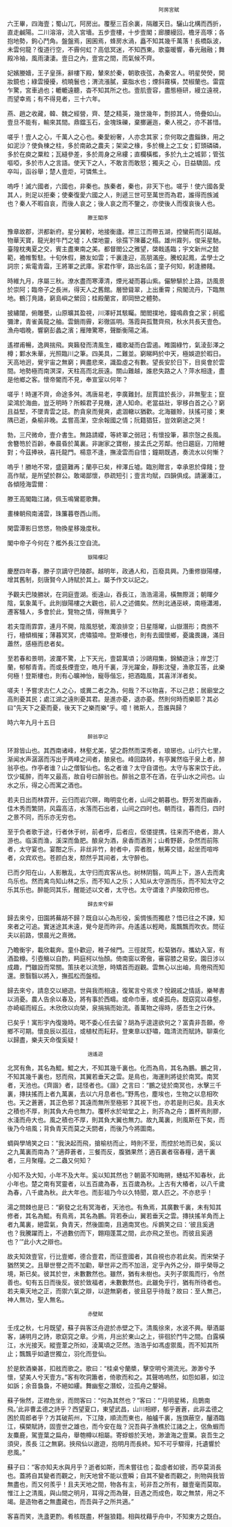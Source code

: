                                                      阿房宮賦

六王畢，四海壹；蜀山兀，阿房出。覆壓三百余裏，隔離天日。驪山北構而西折，直走鹹陽。二川溶溶，流入宮墻。五步壹樓，十步壹閣；廊腰縵回，檐牙高啄；各抱地勢，鉤心鬥角。盤盤焉，囷囷焉，蜂房水渦，矗不知其幾千萬落！長橋臥波，未雲何龍？復道行空，不霽何虹？高低冥迷，不知西東。歌臺暖響，春光融融；舞殿冷袖，風雨淒淒。壹日之內，壹宮之間，而氣候不齊。
	
妃嬪媵嬙，王子皇孫，辭樓下殿，輦來於秦，朝歌夜弦，為秦宮人。明星熒熒，開妝鏡也；綠雲擾擾，梳曉鬟也；渭流漲膩，棄脂水也；煙斜霧橫，焚椒蘭也。雷霆乍驚，宮車過也；轆轆遠聽，杳不知其所之也。壹肌壹容，盡態極研，縵立遠視，而望幸焉；有不得見者，三十六年。
	
燕、趙之收藏，韓、魏之經營，齊、楚之精英，幾世幾年，剽掠其人，倚疊如山。壹旦不能有，輸來其間。鼎鐺玉石，金塊珠礫，棄擲邐迤，秦人視之，亦不甚惜。
	
嗟乎！壹人之心，千萬人之心也。秦愛紛奢，人亦念其家；奈何取之盡錙銖，用之如泥沙？使負棟之柱，多於南畝之農夫；架梁之椽，多於機上之工女；釘頭磷磷，多於在庾之粟粒；瓦縫參差，多於周身之帛縷；直欄橫檻，多於九土之城郭；管弦嘔啞，多於市人之言語。使天下之人，不敢言而敢怒；獨夫之	心，日益驕固。戍卒叫，函谷舉；楚人壹炬，可憐焦土。
	
嗚呼！滅六國者，六國也，非秦也。族秦者，秦也，非天下也。嗟乎！使六國各愛其人，則足以拒秦；使秦復愛六國之人，則遞三世可至萬世而為君，誰得而族滅也？秦人不暇自哀，而後人哀之；後人哀之而不鑒之，亦使後人而復哀後人也。


                                                      
						      滕王閣序

豫章故郡，洪都新府。星分翼軫，地接衡廬。襟三江而帶五湖，控蠻荊而引甌越。物華天寶，龍光射牛鬥之墟；人傑地靈，徐孺下陳蕃之榻。雄州霧列，俊采星馳。臺隍枕夷夏之交，賓主盡東南之美。都督閻公之雅望，棨戟遙臨；宇文新州之懿範，襜帷暫駐。十旬休假，勝友如雲；千裏逢迎，高朋滿座。騰蛟起鳳，孟學士之詞宗；紫電青霜，王將軍之武庫。家君作宰，路出名區；童子何知，躬逢勝餞。
	
時維九月，序屬三秋。潦水盡而寒潭清，煙光凝而暮山紫。儼驂騑於上路，訪風景於崇阿；臨帝子之長洲，得天人之舊館。層巒聳翠，上出重霄；飛閣流丹，下臨無地。鶴汀鳧諸，窮島嶼之縈回；桂殿蘭宮，即岡巒之體勢。
	
披繡闥，俯雕甍，山原曠其盈視，川澤紆其駭矚。閭閻撲地，鐘鳴鼎食之家；舸艦彌津，青雀黃龍之舳。雲銷雨霽，彩徹區明。落霞與孤鶩齊飛，秋水共長天壹色。漁舟唱晚，響窮彭蠡之濱；雁陣驚寒，聲斷衡陽之浦。
	
遙襟甫暢，逸興揣飛。爽籟發而清風生，纖歌凝而白雲遏。睢園綠竹，氣淩彭澤之樽；鄴水朱華，光照臨川之筆。四美具，二難並。窮睇眄於中天，極娛遊於暇日。天高地迥，覺宇宙之無窮；興盡悲來，識盈虛之有數。望長安於日下，目吳會於雲間。地勢極而南溟深，天柱高而北辰遠。關山難越，誰悲失路之人？萍水相逢，盡是他鄉之客。懷帝閽而不見，奉宣室以何年？
	
嗟乎！時運不齊，命途多舛。馮唐易老，李廣難封。屈賈誼於長沙，非無聖主；竄梁鴻於海曲，豈乏明時？所賴君子見機，達人知命。老當益壯，寧移白首之心？窮且益堅，不墜青雲之誌。酌貪泉而覺爽，處涸轍以猶歡。北海雖賒，扶搖可接；東隅已逝，桑榆非晚。孟嘗高潔，空余報國之情；阮籍猖狂，豈效窮途之哭！
	
勃，三尺微命，壹介書生。無路請纓，等終軍之弱冠；有懷投筆，慕宗愨之長風。舍簪笏於百齡，奉晨昏於萬裏。非謝家之寶樹，接孟氏之芳鄰。他日趨庭，刀陪鯉對；今茲捧袂，喜托龍門。楊意不逢，撫淩雲而自惜；鐘期既遇，奏流水以何慚？
	
嗚乎！勝地不常，盛筵難再；蘭亭已矣，梓澤丘墟。臨別贈言，幸承恩於偉餞；登高作賦，是所望於群公。敢竭鄙懷，恭疏短引；壹言均賦，四韻俱成。請灑潘江，各傾陸海雲爾：
	
滕王高閣臨江諸，佩玉鳴鸞罷歌舞。
	
畫棟朝飛南浦雲，珠簾暮卷西山雨。
	
閑雲潭影日悠悠，物換星移幾度秋。
	
閣中帝子今何在？檻外長江空自流。 



                                                      
						      嶽陽樓記

慶歷四年春，滕子京謫守巴陵郡。越明年，政通人和，百廢具興。乃重修嶽陽樓，增其舊制，刻唐賢今人詩賦於其上。屬予作文以記之。

予觀夫巴陵勝狀，在洞庭壹湖。銜遠山，吞長江，浩浩湯湯，橫無際涯；朝暉夕陰，氣象萬千。此則嶽陽樓之大觀也，前人之述備矣。然則北通巫峽，南極瀟湘，遷客騷人，多會於此，覽物之情，得無異乎？

若夫霪雨霏霏，連月不開，陰風怒號，濁浪排空；日星隱曜，山嶽潛形；商旅不行，檣傾楫摧；薄暮冥冥，虎嘯猿啼。登斯樓也，則有去國懷鄉，憂讒畏譏，滿目蕭然，感極而悲者矣。

至若春和景明，波瀾不驚，上下天光，壹碧萬頃；沙鷗翔集，錦鱗遊泳；岸芝汀蘭，郁郁青青。而或長煙壹空，皓月千裏，浮光躍金，靜影沈璧，漁歌互答，此樂何極！登斯樓也，則有心曠神怡，寵辱偕忘，把酒臨風，其喜洋洋者矣。

嗟夫！予嘗求古仁人之心，或異二者之為，何哉？不以物喜，不以己悲；居廟堂之高則憂其民；處江湖之遠則憂其君。是進亦憂，退亦憂。然則何時而樂耶？其必曰“先天下之憂而憂，後天下之樂而樂”乎。噫！微斯人，吾誰與歸？
	
時六年九月十五日


                                                      
						      醉翁亭记

环滁皆山也。其西南诸峰，林壑尤美，望之蔚然而深秀者，琅琊也。山行六七里，渐闻水声潺潺而泻出于两峰之间者，酿泉也。峰回路转，有亭翼然临于泉上者，醉翁亭也。作亭者谁？山之僧智仙也。名之者谁？太守自谓也。太守与客来饮于此，饮少辄醉，而年又最高，故自号曰醉翁也。醉翁之意不在酒，在乎山水之间也。山水之乐，得之心而寓之酒也。
	
若夫日出而林霏开，云归而岩穴暝，晦明变化者，山间之朝暮也。野芳发而幽香，佳木秀而繁阴，风霜高洁，水落而石出者，山间之四时也。朝而往，暮而归，四时之景不同，而乐亦无穷也。
	
至于负者歌于途，行者休于树，前者呼，后者应，伛偻提携，往来而不绝者，滁人游也。临溪而渔，溪深而鱼肥。酿泉为酒，泉香而酒洌；山肴野蔌，杂然而前陈者，太守宴也。宴酣之乐，非丝非竹，射者中，弈者胜，觥筹交错，起坐而喧哗者，众宾欢也。苍颜白发，颓然乎其间者，太守醉也。
	
已而夕阳在山，人影散乱，太守归而宾客从也。树林阴翳，鸣声上下，游人去而禽鸟乐也。然而禽鸟知山林之乐，而不知人之乐；人知从太守游而乐，而不知太守之乐其乐也。醉能同其乐，醒能述以文者，太守也。太守谓谁？庐陵欧阳修也。
	
	
	
                                                      
						      歸去來兮辭

歸去來兮，田園將蕪胡不歸？既自以心為形役，奚惆悵而獨悲？悟已往之不諫，知來者之可追。實迷途其未遠，覺今是而昨非。舟遙遙以輕飏，風飄飄而吹衣。問征夫以前路，恨晨光之熹微。
	
乃瞻衡宇，載欣載奔。童仆歡迎，稚子候門。三徑就荒，松菊猶存。攜幼入室，有酒盈樽。引壺觴以自酌，眄庭柯以怡顏。倚南窗以寄傲，審容膝之易安。園日涉以成趣，門雖設而常關。策扶老以流憩，時矯首而遐觀。雲無心以出岫，鳥倦飛而知還。景翳翳以將入，撫孤松而盤桓。
	
歸去來兮，請息交以絕遊。世與我而相違，復駕言兮焉求？悅親戚之情話，樂琴書以消憂。農人告余以春及，將有事於西疇。或命巾車，或桌孤舟。既窈窕以尋壑，亦崎嶇而經丘。木欣欣以向榮，泉捐捐而始流。善萬物之得時，感吾生之行休。
	
已矣乎！寓形宇內復幾時。喝不委心任去留？胡為乎遑遑欲何之？富貴非吾願，帝鄉不可期。懷良辰以孤往，或植杖而耘耔。登東臯以舒嘯，臨清流而賦詩。聊乘化以歸盡，樂夫天命復奚疑！

                                                      
						      
						      逍遙遊

北冥有魚，其名為鯤。鯤之大，不知其幾千裏也。化而為鳥，其名為鵬。鵬之背，不知其幾千裏也，怒而飛，其翼若垂天之雲。是鳥也，海運則將徒於南冥。南冥者，天池也。《齊諧》者，誌怪者也。《諧》之言曰：“鵬之徒於南冥也，水擊三千裏，摶扶搖而上者九萬裏，去以六月息者也。”野馬也，塵埃也，生物之以息相吹也。天之蒼蒼，其正色邪？其遠而無所至極邪？其視下也，亦若是則已矣。且夫水之積也不厚，則其負大舟也無力。覆杯水於坳堂之上，則芥為之舟；置杯焉則膠，水淺而舟大也。風之積也不厚，則其負大翼也無力。故九萬裏，則風斯在下矣，而後乃今培風；背負青天而莫之夭閼者，而後乃今將圖南。
	
蜩與學鳩笑之曰：“我決起而飛，搶榆枋而止，時則不至，而控於地而已矣，奚以之九萬裏而南為？”適莽蒼者，三餐而反，腹猶果然；適百裏者宿春糧，適千裏者，三月聚糧。之二蟲又何知？
	
小知不及大知，小年不及大年。奚以知其然也？朝菌不知晦朔，蟪蛄不知春秋，此小年也。楚之南有冥靈者，以五百歲為春，五百歲為秋。上古有大椿者，以八千歲為春，八千歲為秋。此大年也。而彭祖乃今以久特聞，眾人匹之。不亦悲乎！
	
湯之問棘也是已：“窮發之北有冥海者，天池也。有魚焉，其廣數千裏，未有知其修者，其名為鯤。有鳥焉，其名為鵬。背若泰山，翼若垂天之雲。摶扶搖羊角而上者九萬裏，絕雲氣，負青天，然後圖南，且適南冥也。斥鷃笑之曰：‘彼且奚適也？我騰躍而上，不過數仞而下，翺翔蓬蒿之間，此亦飛之至也。而彼且奚適也？’”此小大之辯也。
	
故夫知效壹官，行比壹鄉，德合壹君，而征壹國者，其自視也亦若此矣。而宋榮子猶然笑之。且舉世譽之而不加勸，舉世非之而不加沮，定乎內外之分，辯乎榮辱之境，斯已矣。彼其於世，未數數然也。雖然，猶有未樹也。夫列子禦風而行，令然善也。旬有五日而後反。彼於致福者，未數數然也。此雖免乎行，猶有所待者也。若夫乘天地之正，而禦六氣之辯，以遊無窮者，彼且惡乎待哉？故曰：至人無己，神人無功，聖人無名。

                                                      
						      
						      赤壁賦

壬戌之秋，七月既望，蘇子與客泛舟遊於赤壁之下。清風徐來，水波不興。舉酒屬客，誦明月之詩，歌窈窕之章。少焉，月出於東山之上，徘徊於鬥牛之間。白露橫江，水光接天。縱壹葦之所如，淩萬頃之茫然。浩浩乎如馮虛禦風，而不知其所止；飄飄乎如遺世獨立，羽化而登仙。
	
於是飲酒樂甚，扣舷而歌之。歌曰：“桂桌兮蘭槳，擊空明兮溯流光。渺渺兮予懷，望美人兮天壹方。”客有吹洞簫者，倚歌而和之。其聲嗚嗚然，如怨如慕，如泣如訴；余音裊裊，不絕如縷。舞幽壑之潛蛟，泣孤舟之嫠婦。
	
蘇子愀然，正襟危坐，而問客曰：“何為其然也？”客曰：“‘月明星稀，烏鵲南飛。’此非曹孟德之詩乎？西望夏口，東望武昌，山川相繆，郁乎蒼蒼，此非孟德之困於周郎者乎？方其破荊州，下江陵，順流而東也，舳艫千裏，旌旗蔽空，釃酒臨江，橫槊賦詩，固壹世之雄也，而今安在哉？況吾與子漁樵於江諸之上，侶魚蝦而友麋鹿，駕壹葉之扁舟，舉匏樽以相屬。寄蜉蝣於天地，渺滄海之壹粟。哀吾生之須臾，羨長 江之無窮。挾飛仙以遨遊，抱明月而長終。知不可乎驟得，托遺響於悲風。”
	
蘇子曰：“客亦知夫水與月乎？逝者如斯，而未嘗往也；盈虛者如彼，而卒莫消長也。蓋將自其變者而觀之，則天地曾不能以壹瞬；自其不變者而觀之，則物與我皆無盡也，而又何羨乎！且夫天地之間，物各有主，茍非吾之所有，雖壹毫而莫取。惟江上之清風，與山間之明月，耳得之而為聲，目遇之而成色，取之無禁，用之不竭。是造物者之無盡藏也，而吾與子之所共適。”
	
客喜而笑，洗盞更酌。肴核既盡，杯盤狼籍。相與枕藉乎舟中，不知東方之既白。
